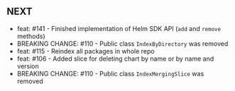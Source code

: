 ## __NEXT__  
- feat: #141 - Finished implementation of Helm SDK API (`add` and `remove` methods)  
- BREAKING CHANGE: #110 - Public class `IndexByDirectory` was removed  
- feat: #115 - Reindex all packages in whole repo  
- feat: #106 - Added slice for deleting chart by name or by name and version 
- BREAKING CHANGE: #110 - Public class `IndexMergingSlice` was removed  
